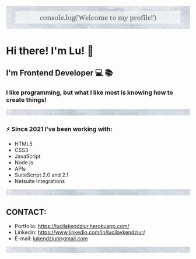 ![Banner Image](/image/banner2.png)

# Hi there! I'm Lu! :wave:
## I'm Frontend Developer :computer: :books:

### I like programming, but what I like most is knowing how to create things!

![Banner Image](/image/small-banner.png)
### :zap: Since 2021 I've been working with:
* HTML5
* CSS3
* JavaScript
* Node.js
* APIs 
* SuiteScript 2.0 and 2.1
* Netsuite Integrations

![Banner Image](/image/small-banner.png)


## CONTACT:
* Portfolio: https://lucilakendziur.herokuapp.com/ 
* Linkedin: https://www.linkedin.com/in/lucilavkendziur/
* E-mail: lukendziur@gmail.com

![Banner Image](/image/small-banner.png)












